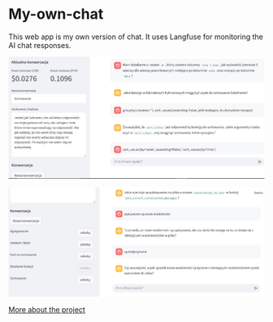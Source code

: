 
# My-own-chat

This web app is my own version of chat. It uses Langfuse for monitoring the AI chat responses.  

![Zrzut ekranu My-own-chat](https://raw.githubusercontent.com/piobpc/portfolio/main/images/My-own-chat/My-own-chat.jpg)

![Zrzut ekranu My-own-chat](https://raw.githubusercontent.com/piobpc/portfolio/main/images/My-own-chat/My-own-chat_2.jpg)

<a href="https://github.com/piobpc/my_own_chat" class="md-button md-button--primary">More about the project</a>
